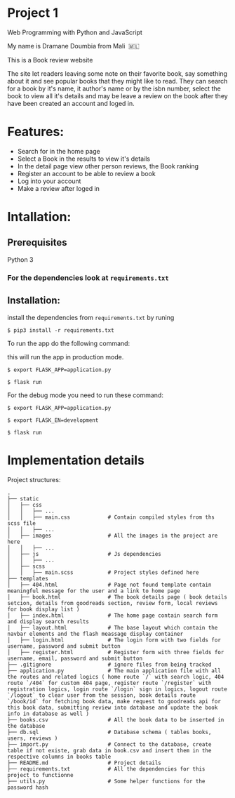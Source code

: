 # Project 1

Web Programming with Python and JavaScript

My name is Dramane Doumbia from Mali  🇲🇱

This is a Book review website

The site let readers leaving some note on their favorite book, say something about it and see popular books that they might like to read.
They can search for a book by it's name, it author's name or by the isbn number, select the book to view all it's details and may be leave a review on the book after they have been created an account and loged in.

# Features: 
   - Search for in the home page
   - Select a Book in the results to view it's details
   - In the detail page view other person reviews, the Book ranking
   - Register an account to be able to review a book
   - Log into your account
   - Make a review after loged in

# Intallation:

## Prerequisites
Python 3

### For the dependencies look at ` requirements.txt `

## Installation:

install the dependencies from ` requirements.txt `
by runing

```
$ pip3 install -r requirements.txt
```

To run the app do the following command: 

this will run the app in production mode.

```
$ export FLASK_APP=application.py

$ flask run
```

For the debug mode you need  to run these command:

```
$ export FLASK_APP=application.py

$ export FLASK_EN=development

$ flask run
```

# Implementation details

Project structures:

    .
    ├── static
    │   ├── css
    │   │   ├── ...
    │   │   ├── main.css            # Contain compiled styles from ths scss file
    │   │   ├── ...
    │   ├── images                  # All the images in the project are here 
    │   │   ├── ...
    │   ├── js                      # Js dependencies
    │   │   ├── ...
    │   ├── scss 
    │   │   ├── main.scss           # Project styles defined here
    ├── templates
    │   ├── 404.html                # Page not found template contain meaningful message for the user and a link to home page
    │   ├── book.html               # The book details page ( book details setcion, details from goodreads section, review form, local reviews for book display list )
    │   ├── index.html              # The home page contain search form and display search results
    │   ├── layout.html             # The base layout which contain the navbar elements and the flash meassage display container
    │   ├── login.html              # The login form with two fields for username, password and submit button
    │   ├── register.html           # Register form with three fields for username, email, password and submit button
    ├── .gitignore                  # ignore files from being tracked
    ├── application.py              # The main application file with all the routes and related logics ( home route `/` with search logic, 404 route `/404` for custom 404 page, register route `/register` with registration logics, login route `/login` sign in logics, logout route `/logout` to clear user from the session, book details route `/book/id` for fetching book data, make request to goodreads api for this book data, submitting review into database and update the book info in database as well )
    ├── books.csv                   # All the book data to be inserted in the database
    ├── db.sql                      # Database schema ( tables books, users, reviews )
    ├── import.py                   # Connect to the database, create table if not existe, grab data in book.csv and insert them in the respective columns in books table
    ├── README.md                   # Project details
    ├── requirements.txt            # All the dependencies for this project to functionne
    ├── utils.py                    # Some helper functions for the password hash
